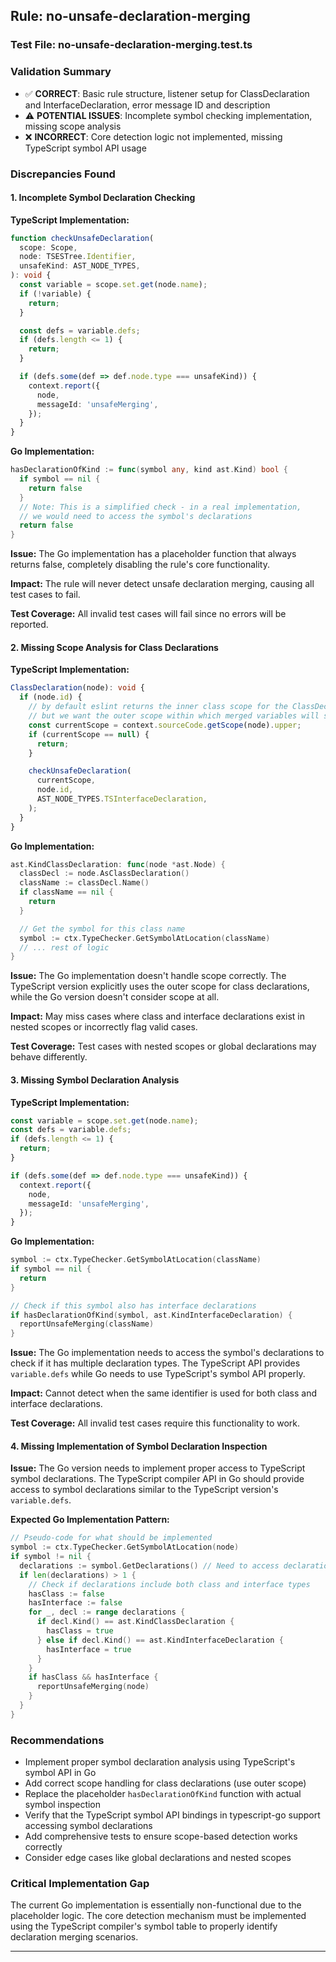 ## Rule: no-unsafe-declaration-merging

### Test File: no-unsafe-declaration-merging.test.ts

### Validation Summary
- ✅ **CORRECT**: Basic rule structure, listener setup for ClassDeclaration and InterfaceDeclaration, error message ID and description
- ⚠️ **POTENTIAL ISSUES**: Incomplete symbol checking implementation, missing scope analysis
- ❌ **INCORRECT**: Core detection logic not implemented, missing TypeScript symbol API usage

### Discrepancies Found

#### 1. Incomplete Symbol Declaration Checking
**TypeScript Implementation:**
```typescript
function checkUnsafeDeclaration(
  scope: Scope,
  node: TSESTree.Identifier,
  unsafeKind: AST_NODE_TYPES,
): void {
  const variable = scope.set.get(node.name);
  if (!variable) {
    return;
  }

  const defs = variable.defs;
  if (defs.length <= 1) {
    return;
  }

  if (defs.some(def => def.node.type === unsafeKind)) {
    context.report({
      node,
      messageId: 'unsafeMerging',
    });
  }
}
```

**Go Implementation:**
```go
hasDeclarationOfKind := func(symbol any, kind ast.Kind) bool {
  if symbol == nil {
    return false
  }
  // Note: This is a simplified check - in a real implementation,
  // we would need to access the symbol's declarations
  return false
}
```

**Issue:** The Go implementation has a placeholder function that always returns false, completely disabling the rule's core functionality.

**Impact:** The rule will never detect unsafe declaration merging, causing all test cases to fail.

**Test Coverage:** All invalid test cases will fail since no errors will be reported.

#### 2. Missing Scope Analysis for Class Declarations
**TypeScript Implementation:**
```typescript
ClassDeclaration(node): void {
  if (node.id) {
    // by default eslint returns the inner class scope for the ClassDeclaration node
    // but we want the outer scope within which merged variables will sit
    const currentScope = context.sourceCode.getScope(node).upper;
    if (currentScope == null) {
      return;
    }

    checkUnsafeDeclaration(
      currentScope,
      node.id,
      AST_NODE_TYPES.TSInterfaceDeclaration,
    );
  }
}
```

**Go Implementation:**
```go
ast.KindClassDeclaration: func(node *ast.Node) {
  classDecl := node.AsClassDeclaration()
  className := classDecl.Name()
  if className == nil {
    return
  }

  // Get the symbol for this class name
  symbol := ctx.TypeChecker.GetSymbolAtLocation(className)
  // ... rest of logic
}
```

**Issue:** The Go implementation doesn't handle scope correctly. The TypeScript version explicitly uses the outer scope for class declarations, while the Go version doesn't consider scope at all.

**Impact:** May miss cases where class and interface declarations exist in nested scopes or incorrectly flag valid cases.

**Test Coverage:** Test cases with nested scopes or global declarations may behave differently.

#### 3. Missing Symbol Declaration Analysis
**TypeScript Implementation:**
```typescript
const variable = scope.set.get(node.name);
const defs = variable.defs;
if (defs.length <= 1) {
  return;
}

if (defs.some(def => def.node.type === unsafeKind)) {
  context.report({
    node,
    messageId: 'unsafeMerging',
  });
}
```

**Go Implementation:**
```go
symbol := ctx.TypeChecker.GetSymbolAtLocation(className)
if symbol == nil {
  return
}

// Check if this symbol also has interface declarations
if hasDeclarationOfKind(symbol, ast.KindInterfaceDeclaration) {
  reportUnsafeMerging(className)
}
```

**Issue:** The Go implementation needs to access the symbol's declarations to check if it has multiple declaration types. The TypeScript API provides `variable.defs` while Go needs to use TypeScript's symbol API properly.

**Impact:** Cannot detect when the same identifier is used for both class and interface declarations.

**Test Coverage:** All invalid test cases require this functionality to work.

#### 4. Missing Implementation of Symbol Declaration Inspection
**Issue:** The Go version needs to implement proper access to TypeScript symbol declarations. The TypeScript compiler API in Go should provide access to symbol declarations similar to the TypeScript version's `variable.defs`.

**Expected Go Implementation Pattern:**
```go
// Pseudo-code for what should be implemented
symbol := ctx.TypeChecker.GetSymbolAtLocation(node)
if symbol != nil {
  declarations := symbol.GetDeclarations() // Need to access declarations
  if len(declarations) > 1 {
    // Check if declarations include both class and interface types
    hasClass := false
    hasInterface := false
    for _, decl := range declarations {
      if decl.Kind() == ast.KindClassDeclaration {
        hasClass = true
      } else if decl.Kind() == ast.KindInterfaceDeclaration {
        hasInterface = true
      }
    }
    if hasClass && hasInterface {
      reportUnsafeMerging(node)
    }
  }
}
```

### Recommendations
- Implement proper symbol declaration analysis using TypeScript's symbol API in Go
- Add correct scope handling for class declarations (use outer scope)
- Replace the placeholder `hasDeclarationOfKind` function with actual symbol inspection
- Verify that the TypeScript symbol API bindings in typescript-go support accessing symbol declarations
- Add comprehensive tests to ensure scope-based detection works correctly
- Consider edge cases like global declarations and nested scopes

### Critical Implementation Gap
The current Go implementation is essentially non-functional due to the placeholder logic. The core detection mechanism must be implemented using the TypeScript compiler's symbol table to properly identify declaration merging scenarios.

---